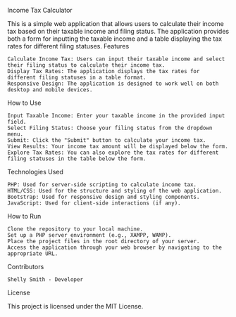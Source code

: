 Income Tax Calculator

This is a simple web application that allows users to calculate their income tax based on their taxable income and filing status. The application provides both a form for inputting the taxable income and a table displaying the tax rates for different filing statuses.
Features

    Calculate Income Tax: Users can input their taxable income and select their filing status to calculate their income tax.
    Display Tax Rates: The application displays the tax rates for different filing statuses in a table format.
    Responsive Design: The application is designed to work well on both desktop and mobile devices.

How to Use

    Input Taxable Income: Enter your taxable income in the provided input field.
    Select Filing Status: Choose your filing status from the dropdown menu.
    Submit: Click the "Submit" button to calculate your income tax.
    View Results: Your income tax amount will be displayed below the form.
    Explore Tax Rates: You can also explore the tax rates for different filing statuses in the table below the form.

Technologies Used

    PHP: Used for server-side scripting to calculate income tax.
    HTML/CSS: Used for the structure and styling of the web application.
    Bootstrap: Used for responsive design and styling components.
    JavaScript: Used for client-side interactions (if any).

How to Run

    Clone the repository to your local machine.
    Set up a PHP server environment (e.g., XAMPP, WAMP).
    Place the project files in the root directory of your server.
    Access the application through your web browser by navigating to the appropriate URL.

Contributors

    Shelly Smith - Developer

License

This project is licensed under the MIT License.
